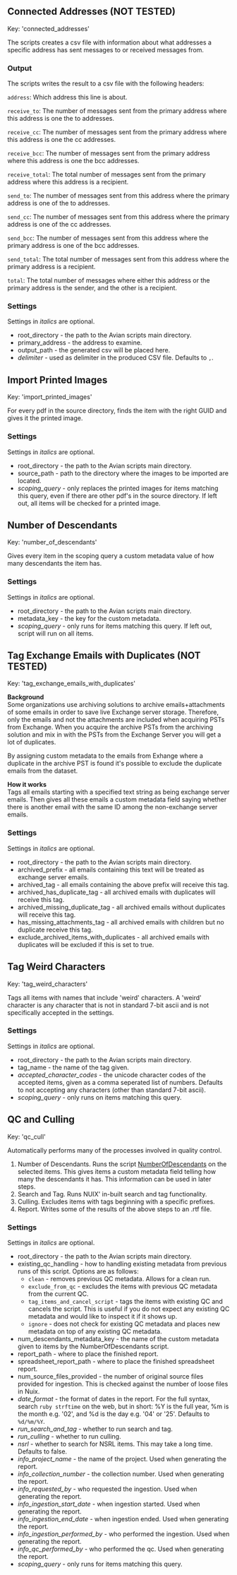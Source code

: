 ## Connected Addresses (NOT TESTED)
Key: 'connected_addresses'

The scripts creates a csv file with information about what addresses a specific address has sent messages to or received messages from.

### Output
The scripts writes the result to a csv file with the following headers:

`address`: Which address this line is about.

`receive_to`: The number of messages sent from the primary address where this address is one the to addresses.

`receive_cc`: The number of messages sent from the primary address where this address is one the cc addresses.

`receive_bcc`: The number of messages sent from the primary address where this address is one the bcc addresses.

`receive_total`: The total number of messages sent from the primary address where this address is a recipient.

`send_to`: The number of messages sent from this address where the primary address is one of the to addresses.

`send_cc`: The number of messages sent from this address where the primary address is one of the cc addresses.

`send_bcc`: The number of messages sent from this address where the primary address is one of the bcc addresses.

`send_total`: The total number of messages sent from this address where the primary address is a recipient.

`total`: The total number of messages where either this address or the primary address is the sender, and the other is a recipient.

### Settings
Settings in *italics* are optional.
* root_directory - the path to the Avian scripts main directory.
* primary_address - the address to examine.
* output_path - the generated csv will be placed here.
* *delimiter* - used as delimiter in the produced CSV file.
Defaults to `,`.

## Import Printed Images
Key: 'import_printed_images'

For every pdf in the source directory, finds the item with the right GUID and gives it the printed image.
### Settings
Settings in *italics* are optional.
* root_directory - the path to the Avian scripts main directory.
* source_path - path to the directory where the images to be imported are located.
* *scoping_query* - only replaces the printed images for items matching this query, even if there are other pdf's in the source directory.
If left out, all items will be checked for a printed image.

## Number of Descendants
Key: 'number_of_descendants'

Gives every item in the scoping query a custom metadata value of how many descendants the item has.
### Settings
Settings in *italics* are optional.
* root_directory - the path to the Avian scripts main directory.
* metadata_key - the key for the custom metadata.
* *scoping_query* - only runs for items matching this query. 
If left out, script will run on all items.

## Tag Exchange Emails with Duplicates (NOT TESTED)
Key: 'tag_exchange_emails_with_duplicates'

<b>Background</b><br>
Some organizations use archiving solutions to archive emails+attachments of some  emails in order to save live Exchange server storage.
Therefore, only the emails and not the attachments are included when acquiring PSTs from Exchange.
When you acquire the archive PSTs from the archiving solution and mix in with the PSTs from the Exchange Server you will get a lot of duplicates. 

By assigning custom metadata to the emails from Exhange where a duplicate in the archive PST is found it's possible to exclude the duplicate emails from the dataset. 

<b>How it works</b><br>
Tags all emails starting with a specified text string as being exchange server emails.
Then gives all these emails a custom metadata field saying whether there is another email with the same ID among the non-exchange server emails.

### Settings
Settings in *italics* are optional.
* root_directory - the path to the Avian scripts main directory.
* archived_prefix - all emails containing this text will be treated as exchange server emails.
* archived_tag - all emails containing the above prefix will receive this tag.
* archived_has_duplicate_tag - all archived emails with duplicates will receive this tag.
* archived_missing_duplicate_tag - all archived emails without duplicates will receive this tag.
* has_missing_attachments_tag - all archived emails with children but no duplicate receive this tag.
* exclude_archived_items_with_duplicates - all archived emails with duplicates will be excluded if this is set to true.

## Tag Weird Characters
Key: 'tag_weird_characters'

Tags all items with names that include 'weird' characters.
A 'weird' character is any character that is not in standard 7-bit ascii and is not specifically accepted in the settings.

### Settings
Settings in *italics* are optional.
* root_directory - the path to the Avian scripts main directory.
* tag_name - the name of the tag given.
* *accepted_character_codes* - the unicode character codes of the accepted items, given as a comma seperated list of numbers.
Defaults to not accepting any characters (other than standard 7-bit ascii).
* *scoping_query* - only runs on items matching this query.

## QC and Culling
Key: 'qc_cull'

Automatically performs many of the processes involved in quality control.

1. Number of Descendants. Runs the script [NumberOfDescendants](#number-of-descendants) on the selected items.
This gives items a custom metadata field telling how many the descendants it has.
This information can be used in later steps.
2. Search and Tag. Runs NUIX' in-built search and tag functionality.
3. Culling. Excludes items with tags beginning with a specific prefixes.
4. Report. Writes some of the results of the above steps to an .rtf file.

### Settings
Settings in *italics* are optional.
* root_directory - the path to the Avian scripts main directory.
* existing_qc_handling - how to handling existing metadata from previous runs of this script.
Options are as follows:
    * `clean` - removes previous QC metadata.
    Allows for a clean run.
    * `exclude_from_qc` - excludes the items with previous QC metadata from the current QC.
    * `tag_items_and_cancel_script` - tags the items with existing QC and cancels the script.
    This is useful if you do not expect any existing QC metadata and would like to inspect it if it shows up.
    * `ignore` - does not check for existing QC metadata and places new metadata on top of any existing QC metadata.
* num_descendants_metadata_key - the name of the custom metadata given to items by the NumberOfDescendants script.
* report_path - where to place the finished report.
* spreadsheet_report_path - where to place the finished spreadsheet report.
* num_source_files_provided - the number of original source files provided for ingestion. This is checked against the number of loose files in Nuix.
* *date_format* - the format of dates in the report.
For the full syntax, search `ruby strftime` on the web, but in short: %Y is the full year, %m is the month e.g. \'02\', and %d is the day e.g. \'04\' or \'25\'.
Defaults to `%d/%m/%Y`.
* *run_search_and_tag* - whether to run search and tag.
* *run_culling* - whether to run culling.
* *nsrl* - whether to search for NSRL items.
This may take a long time.
Defaults to false.
* *info_project_name* - the name of the project. Used when generating the report.
* *info_collection_number* - the collection number. Used when generating the report.
* *info_requested_by* - who requested the ingestion. Used when generating the report.
* *info_ingestion_start_date* - when ingestion started. Used when generating the report.
* *info_ingestion_end_date* - when ingestion ended. Used when generating the report.
* *info_ingestion_performed_by* - who performed the ingestion. Used when generating the report.
* *info_qc_performed_by* - who performed the qc. Used when generating the report.
* *scoping_query* - only runs for items matching this query.
